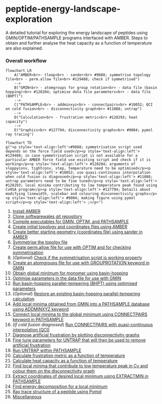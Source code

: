 # peptide-energy-landscape-exploration
A detailed tutorial for exploring the energy landscape of peptides using GMIN/OPTIM/PATHSAMPLE programs interfaced with AMBER.
Steps to obtain and further analyse the heat capacity as a function of temperature are also explained.
                         

### Overall workflow

```mermaid                                                                     
flowchart LR                                                                   
    A("AMBER<br>- tleap<br> - sander<br> #9888; symmetrise topology file<br> - perm.allow file<br> #129488; check if symmetrised")
    -->                                                                        
    B("GMIN<br> - atomgroups for group rotation<br> - data file (basin hopping)<br> #128204; optimise data file parameters<br> - data file (BHPT)")
    -->                                                                        
    C("PATHSAMPLE<br> - addminxyz<br> - connectpairs<br> #10052; QCI on cold fusion<br> - disconnectivity graph<br> #11088; untrap")
    -->                                                                        
    D("Calculation<br> - frustration metric<br> #128293; heat capacity")       
    -->                                                                        
    E("Graphics<br> #127794; disconnectivity graphs<br> #9004; pymol ray tracing")
```                                                                            
```mermaid                                                                     
flowchart TD                                                                   
g("<p style='text-align:left'>#9888; symmetrisation script used depends on the force field used</p><p style='text-align:left'> #129488; in case symmetrisation script is not available for a particular AMBER force field use existing script and check if it is working</p><p style='text-align:left'> #128204; arguments of sloppyconv, tightconv, step, temperature need to be optimised</p><p style='text-align:left'> #10052; use quasi-continuous interpolation when cold fusion is diagnosed</p><p style='text-align:left'> #11088; untrap parameters need to be fine tuned</p><p style='text-align:left'> #128293; local minima contributing to low temperature peak found using CvHSA program</p><p style='text-align:left'> #127794; Details about modifying linewidth, scalebar and colouring disconnectivity graphs</p><p style='text-align:left'> #9004; making figure using pymol script</p><p style='text-align:left'> ;</p>")
```                                                                            
1. [Install AMBER](01install_AMBER)
2. [Clone softwarewales git repository](02clone_softwarewales)
3. [Compile executables for GMIN, OPTIM, and PATHSAMPLE](03compile_GMIN_OPTIM_PATHSAMPLE)
4. [Create initial topology and coordinates files using AMBER](04initial_topology_coordinates)
5. [Create better starting geometry (coordinates file) using sander in AMBER](05better_coordinates)
6. [Symmetrise the topolgy file](06symmetrise_topology)
7. [Create perm.allow file for use with OPTIM and for checking symmetrisation](07create_perm.allow)
8. (*Optional*) [Check if the symmetrisation script is working properly](08check_symmetrisation)
9. [Create an atomgroups file for use with GROUPROTATION keyword in GMIN](09create_atomgroups)
10. [Obtain global minimum for monomer using basin-hopping](10monomer_basin_hopping)
11. [Optimise parameters in the data file for use with GMIN](11optimise_data_params)
12. [Run basin-hopping parallel-tempering (BHPT) using optimised parameters](12BHPT)
13. (*Optional*) [Restore an existing basin-hopping parallel-tempering calculation](13restore_BHPT)
14. [Add local minima obtained from GMIN into a PATHSAMPLE database using ADDMINXYZ keyword](14addminxyz)
15. [Connect local minima to the global minimum using CONNECTPAIRS keyword in PATHSAMPLE](15connectpairs)
16. (*If cold fusion diagnosed*) [Run CONNECTPAIRS with quasi-continuous interpolation (QCI)](16qci)
17. [Diagnose artificial frustration by plotting disconnectivity graphs](17disconn_graphs)
18. [Fine tune parameters for UNTRAP that will then be used to remove artificial frustration](18fine_tune_UNTRAP)
19. [Run UNTRAP within PATHSAMPLE](19run_untrap)
20. [Calculate frustration metric as a function of temperature](20frustration_metric)
21. [Calculate heat capacity as a function of temperature](21heat_capacity)
22. [Find local minima that contribute to low temperature peak in Cv and colour them on the disconnectivity graph](22decode_Cv_peak)
23. [Extract coordinates of desired local minimum using EXTRACTMIN in PATHSAMPLE](23extractmin)
24. [Find energy decomposition for a local minimum](24energy_decomposition)
25. [Ray trace structure of a peptide using Pymol](25ray_trace_pymol)
26. [Miscellaneous](26miscellaneous)
